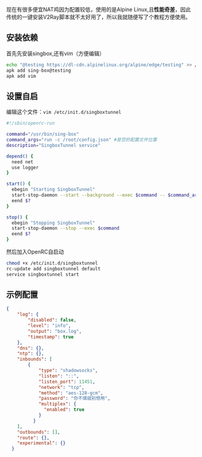 现在有很多便宜NAT鸡因为配置较低，使用的是Alpine Linux,且**性能奇差**，因此传统的一键安装V2Ray脚本就不太好用了，所以我就随便写了个教程方便使用。


## 安装依赖
首先先安装singbox,还有vim（方便编辑）  
```bash
echo "@testing https://dl-cdn.alpinelinux.org/alpine/edge/testing" >> /etc/apk/repositories
apk add sing-box@testing
apk add vim
```

## 设置自启
编辑这个文件：`vim /etc/init.d/singboxtunnel`
```bash
#!/sbin/openrc-run

command="/usr/bin/sing-box"
command_args="run -c /root/config.json" #是您的配置文件位置
description="SingboxTunnel service"

depend() {
  need net
  use logger
}

start() {
  ebegin "Starting SingboxTunnel"
  start-stop-daemon --start --background --exec $command -- $command_args
  eend $?
}

stop() {
  ebegin "Stopping SingboxTunnel"
  start-stop-daemon --stop --exec $command
  eend $?
}
```
然后加入OpenRC自启动  
```bash
chmod +x /etc/init.d/singboxtunnel
rc-update add singboxtunnel default
service singboxtunnel start
```

## 示例配置
```json
{
    "log": {
        "disabled": false,
        "level": "info",
        "output": "box.log",
        "timestamp": true
    },
    "dns": {},
    "ntp": {},
    "inbounds": [
        {
            "type": "shadowsocks",
            "listen": "::",
            "listen_port": 11451,
            "network": "tcp",
            "method": "aes-128-gcm",
            "password": "你不填就别想用",
            "multiplex": {
              "enabled": true
            }
          }
    ],
    "outbounds": [],
    "route": {},
    "experimental": {}
  }
```
